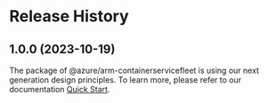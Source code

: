 # Release History
    
## 1.0.0 (2023-10-19)

The package of @azure/arm-containerservicefleet is using our next generation design principles. To learn more, please refer to our documentation [Quick Start](https://aka.ms/js-track2-quickstart).
